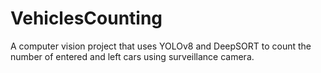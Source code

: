 # VehiclesCounting
A computer vision project that uses YOLOv8 and DeepSORT to count the number of entered and left cars using surveillance camera.
